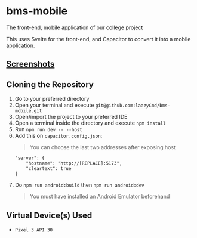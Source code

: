 # bms-mobile
The front-end, mobile application of our college project

This uses Svelte for the front-end, and Capacitor to convert it into a mobile application.

## [Screenshots](/screenshots)

## Cloning the Repository
1. Go to your preferred directory
2. Open your terminal and execute `git@github.com:laazyCmd/bms-mobile.git`
3. Open/import the project to your preferred IDE
4. Open a terminal inside the directory and execute `npm install`
5. Run `npm run dev -- --host`
6. Add this on `capacitor.config.json`:
    > You can choose the last two addresses after exposing host
    ```
    "server": {
        "hostname": "http://[REPLACE]:5173",
        "cleartext": true
    }
    ```
7. Do `npm run android:build` then `npm run android:dev`
    > You must have installed an Android Emulator beforehand

## Virtual Device(s) Used
- `Pixel 3 API 30`